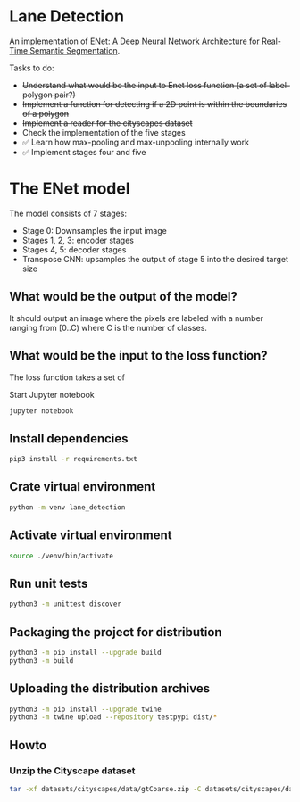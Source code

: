 # Lane Detection

An implementation of [ENet: A Deep Neural Network Architecture for Real-Time Semantic Segmentation](https://arxiv.org/pdf/1606.02147.pdf).

Tasks to do:
* <s>Understand what would be the input to Enet loss function (a set of label-polygon pair?)</s>
* <s>Implement a function for detecting if a 2D point is within the boundaries of a polygon</s>
* <s>Implement a reader for the cityscapes dataset</s>
* Check the implementation of the five stages
* ✅ Learn how max-pooling and max-unpooling internally work
* ✅ Implement stages four and five

# The ENet model
The model consists of 7 stages:
- Stage 0: Downsamples the input image
- Stages 1, 2, 3: encoder stages
- Stages 4, 5: decoder stages
- Transpose CNN: upsamples the output of stage 5 into the desired target size 

## What would be the output of the model?
It should output an image where the pixels are labeled with a number ranging from [0..C) where C is the number of classes.

## What would be the input to the loss function?
The loss function takes a set of 


Start Jupyter notebook
```bash
jupyter notebook
```

## Install dependencies

```bash
pip3 install -r requirements.txt
```

## Crate virtual environment
```bash
python -m venv lane_detection
```

## Activate virtual environment
```bash
source ./venv/bin/activate
```

## Run unit tests
```bash
python3 -m unittest discover
```

## Packaging the project for distribution
```bash
python3 -m pip install --upgrade build
python3 -m build
```

## Uploading the distribution archives
```bash
python3 -m pip install --upgrade twine
python3 -m twine upload --repository testpypi dist/*
```

## Howto

### Unzip the Cityscape dataset

```bash
tar -xf datasets/cityscapes/data/gtCoarse.zip -C datasets/cityscapes/data_unzipped/
```